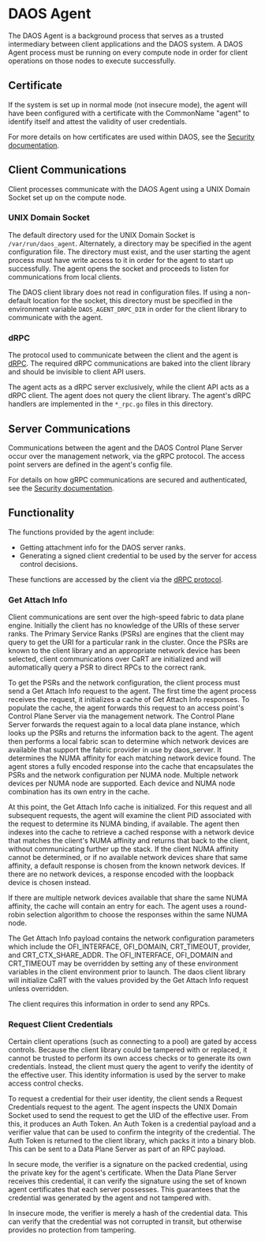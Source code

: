 # DAOS Agent

The DAOS Agent is a background process that serves as a trusted intermediary
between client applications and the DAOS system. A DAOS Agent process must be
running on every compute node in order for client operations on those nodes to
execute successfully.

## Certificate

If the system is set up in normal mode (not insecure mode), the agent will have
been configured with a certificate with the CommonName "agent" to identify
itself and attest the validity of user credentials.

For more details on how certificates are used within DAOS, see the
[Security documentation](/src/control/security/README.md#certificate-usage-in-daos).

## Client Communications

Client processes communicate with the DAOS Agent using a UNIX Domain Socket
set up on the compute node.

### UNIX Domain Socket

The default directory used for the UNIX Domain Socket is
`/var/run/daos_agent`. Alternately, a directory may be specified in the agent
configuration file. The directory must exist, and the user starting the agent
process must have write access to it in order for the agent to start up
successfully. The agent opens the socket and proceeds to listen for
communications from local clients.

The DAOS client library does not read in configuration files. If using a
non-default location for the socket, this directory must be specified in the
environment variable `DAOS_AGENT_DRPC_DIR` in order for the client library
to communicate with the agent.

### dRPC

The protocol used to communicate between the client and the agent is
[dRPC](/src/control/drpc/README.md). The required dRPC communications are baked
into the client library and should be invisible to client API users.

The agent acts as a dRPC server exclusively, while the client API acts as a
dRPC client. The agent does not query the client library. The agent's dRPC
handlers are implemented in the `*_rpc.go` files in this directory.

## Server Communications

Communications between the agent and the DAOS Control Plane Server occur over
the management network, via the gRPC protocol. The access point servers are
defined in the agent's config file.

For details on how gRPC communications are secured and authenticated, see the
[Security documentation](/src/control/security/README.md#host-authentication-with-certificates).

## Functionality

The functions provided by the agent include:

- Getting attachment info for the DAOS server ranks.
- Generating a signed client credential to be used by the server for access
  control decisions.

These functions are accessed by the client via the
[dRPC protocol](#client-communications).

### Get Attach Info

Client communications are sent over the high-speed fabric to data plane engine.
Initially the client has no knowledge of the URIs of these server ranks.
The Primary Service Ranks (PSRs) are engines that the client may query
to get the URI for a particular rank in the cluster. Once the PSRs are known to
the client library and an appropriate network device has been selected, client
communications over CaRT are initialized and will automatically query a PSR to
direct RPCs to the correct rank.

To get the PSRs and the network configuration, the client process must send a
Get Attach Info request to the agent. The first time the agent process receives
the request, it initializes a cache of Get Attach Info responses.  To populate
the cache, the agent forwards this request to an access point's Control Plane
Server via the management network. The Control Plane Server forwards the
request again to a local data plane instance, which looks up the PSRs and
returns the information back to the agent. The agent then performs a local
fabric scan to determine which network devices are available that support the
fabric provider in use by daos_server. It determines the NUMA affinity for each
matching network device found. The agent stores a fully encoded response into
the cache that encapsulates the PSRs and the network configuration per NUMA
node.  Multiple network devices per NUMA node are supported. Each device and
NUMA node combination has its own entry in the cache.

At this point, the Get Attach Info cache is initialized.  For this request and
all subsequent requests, the agent will examine the client PID associated with
the request to determine its NUMA binding, if available.  The agent then
indexes into the cache to retrieve a cached response with a network device that
matches the client's NUMA affinity and returns that back to the client, without
communicating further up the stack.  If the client NUMA affinity cannot be
determined, or if no available network devices share that same affinity, a
default response is chosen from the known network devices.  If there are no
network devices, a response encoded with the loopback device is chosen instead.

If there are multiple network devices available that share the same NUMA
affinity, the cache will contain an entry for each.  The agent uses a
round-robin selection algorithm to choose the responses within the same NUMA
node.

The Get Attach Info payload contains the network configuration parameters which
include the OFI_INTERFACE, OFI_DOMAIN, CRT_TIMEOUT, provider, and
CRT_CTX_SHARE_ADDR.  The OFI_INTERFACE, OFI_DOMAIN and CRT_TIMEOUT may be
overridden by setting any of these environment variables in the client
environment prior to launch.  The daos client library will initialize CaRT with
the values provided by the Get Attach Info request unless overridden.

The client requires this information in order to send any RPCs.

### Request Client Credentials

Certain client operations (such as connecting to a pool) are gated by access
controls. Because the client library could be tampered with or replaced, it
cannot be trusted to perform its own access checks or to generate its own
credentials. Instead, the client must query the agent to verify the identity of
the effective user. This identity information is used by the server to make
access control checks.

To request a credential for their user identity, the client sends a Request
Credentials request to the agent. The agent inspects the UNIX Domain Socket
used to send the request to get the UID of the effective user. From
this, it produces an Auth Token. An Auth Token is a credential payload and a
verifier value that can be used to confirm the integrity of the credential. The
Auth Token is returned to the client library, which packs it into a binary blob.
This can be sent to a Data Plane Server as part of an RPC payload.

In secure mode, the verifier is a signature on the packed credential,
using the private key for the agent's certificate. When the Data Plane Server
receives this credential, it can verify the signature using the set of known
agent certificates that each server possesses. This guarantees that the
credential was generated by the agent and not tampered with.

In insecure mode, the verifier is merely a hash of the credential data. This
can verify that the credential was not corrupted in transit, but otherwise
provides no protection from tampering.
